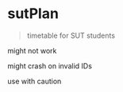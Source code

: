 # sutPlan

> timetable for SUT students

might not work

might crash on invalid IDs

use with caution
